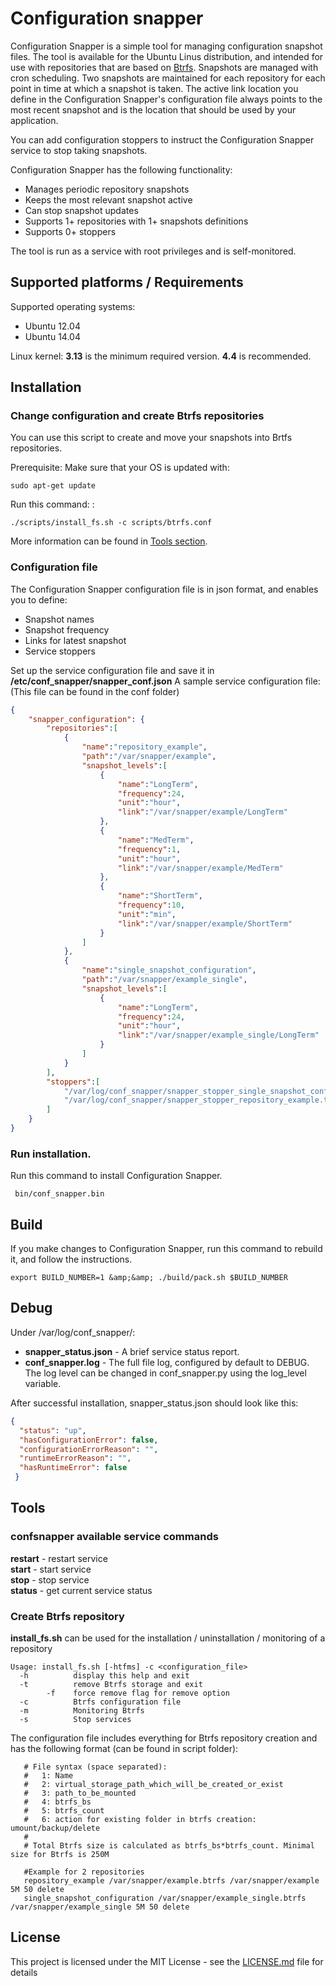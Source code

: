 # Configuration snapper 

Configuration Snapper is a simple tool for managing configuration snapshot files. The tool is available for the Ubuntu Linus distribution, and intended for use with repositories that are based on [Btrfs](https://en.wikipedia.org/wiki/Btrfs).
Snapshots are managed with cron scheduling. Two snapshots are maintained for each repository for each point in time at which a snapshot is taken. The active link location you define in the Configuration Snapper's configuration file always points to the most recent snapshot and is the location that should be used by your application.

You can add configuration stoppers to instruct the Configuration Snapper service to stop taking snapshots.

Configuration Snapper has the following functionality:

- Manages periodic repository snapshots
- Keeps the most relevant snapshot active
- Can stop snapshot updates
- Supports 1+ repositories with 1+ snapshots definitions 
- Supports 0+ stoppers

The tool is run as a service with root privileges and is self-monitored.
 
## Supported platforms / Requirements 

Supported operating systems:
- Ubuntu 12.04
- Ubuntu 14.04

Linux kernel: **3.13** is the minimum required version. **4.4** is recommended. 

## Installation

### Change configuration and create Btrfs repositories

You can use this script to create and move your snapshots into Brtfs repositories.

Prerequisite: Make sure that your OS is updated with:
```commandline
sudo apt-get update
```

Run this command: : 
```commandline
./scripts/install_fs.sh -c scripts/btrfs.conf
```
More information can be found in [Tools section](Tools).

### Configuration file

The Configuration Snapper configuration file is in json format, and enables you to define:
- Snapshot names
- Snapshot frequency
- Links for latest snapshot
- Service stoppers

Set up the service configuration file and save it in **/etc/conf_snapper/snapper_conf.json** 
A sample service configuration file: (This file can be found in the conf folder)

```json
{
    "snapper_configuration": {
        "repositories":[
            {
                "name":"repository_example",
                "path":"/var/snapper/example",
                "snapshot_levels":[
                    {
                        "name":"LongTerm",
                        "frequency":24,
                        "unit":"hour",
                        "link":"/var/snapper/example/LongTerm"
                    },
                    {
                        "name":"MedTerm",
                        "frequency":1,
                        "unit":"hour",
                        "link":"/var/snapper/example/MedTerm"
                    },
                    {
                        "name":"ShortTerm",
                        "frequency":10,
                        "unit":"min",
                        "link":"/var/snapper/example/ShortTerm"
                    }
                ]
            },
            {
                "name":"single_snapshot_configuration",
                "path":"/var/snapper/example_single",
                "snapshot_levels":[
                    {
                        "name":"LongTerm",
                        "frequency":24,
                        "unit":"hour",
                        "link":"/var/snapper/example_single/LongTerm"
                    }
                ]
            }
        ],
        "stoppers":[
            "/var/log/conf_snapper/snapper_stopper_single_snapshot_configuration.txt",
            "/var/log/conf_snapper/snapper_stopper_repository_example.txt"
        ]
    }
}
```

### Run installation.

Run this command to install Configuration Snapper.

```commandline
 bin/conf_snapper.bin 
```

## Build

If you make changes to Configuration Snapper, run this command to rebuild it, and follow the instructions.

```commandline
export BUILD_NUMBER=1 &amp;&amp; ./build/pack.sh $BUILD_NUMBER
```


## Debug

Under /var/log/conf_snapper/:
- **snapper_status.json** - A brief service status report.
- **conf_snapper.log** - The full file log, configured by default to DEBUG. The log level can be changed in conf_snapper.py using the log_level variable.

After successful installation, snapper_status.json should look like this:

```json
{
  "status": "up", 
  "hasConfigurationError": false, 
  "configurationErrorReason": "", 
  "runtimeErrorReason": "", 
  "hasRuntimeError": false
 }
```

## Tools

### confsnapper available service commands
**restart** - restart service 
<br>**start** - start service
<br>**stop** - stop service 
<br>**status** - get current service status

### Create Btrfs repository
   
**install_fs.sh** can be used for the installation / uninstallation / monitoring of a repository

```log
Usage: install_fs.sh [-htfms] -c <configuration_file>
  -h          display this help and exit       
  -t          remove Btrfs storage and exit
        -f    force remove flag for remove option
  -c          Btrfs configuration file
  -m          Monitoring Btrfs
  -s          Stop services
```

The configuration file includes everything for Btrfs repository creation and has the following format (can be found in script folder):

```log
   # File syntax (space separated):
   #   1: Name
   #   2: virtual_storage_path_which_will_be_created_or_exist
   #   3: path_to_be_mounted
   #   4: btrfs_bs
   #   5: btrfs_count
   #   6: action for existing folder in btrfs creation: umount/backup/delete
   #
   # Total Btrfs size is calculated as btrfs_bs*btrfs_count. Minimal size for Btrfs is 250M
   
   #Example for 2 repositories
   repository_example /var/snapper/example.btrfs /var/snapper/example 5M 50 delete
   single_snapshot_configuration /var/snapper/example_single.btrfs /var/snapper/example_single 5M 50 delete
```


## License
This project is licensed under the MIT License - see the [LICENSE.md](LICENSE.md) file for details

